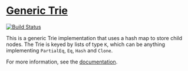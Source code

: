 [Generic Trie][doc]
===================

[![Build Status](https://travis-ci.org/michaelsproul/rust-generic-trie.svg)](https://travis-ci.org/michaelsproul/rust-generic-trie)

This is a generic Trie implementation that uses a hash map to store child nodes. The Trie is keyed
by lists of type `K`, which can be anything implementing `PartialEq`, `Eq`, `Hash` and `Clone`.

For more information, see the [documentation][doc].

[doc]: http://www.rust-ci.org/michaelsproul/rust-generic-trie/doc/trie
